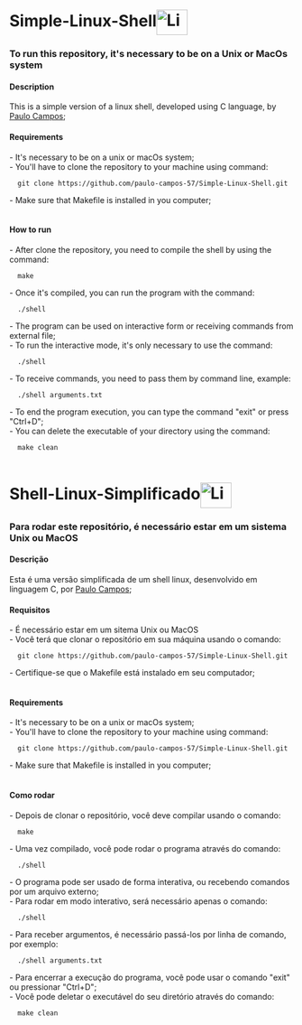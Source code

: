 # Simple-Linux-Shell<img align="center" alt="Linux" height="45" width="55" src="https://cdn.jsdelivr.net/gh/devicons/devicon/icons/linux/linux-original.svg">
<h3>To run this repository, it's necessary to be on a Unix or MacOs system</h3>

<h4>Description</h4>
This is a simple version of a linux shell, developed using C language, by <a href="https://github.com/paulo-campos-57" target="_blank">Paulo Campos</a>;

<h4>Requirements</h4>
<table>
  <tr>- It's necessary to be on a unix or macOs system;</tr><br>
  <tr>
    - You'll have to clone the repository to your machine using command:
  <dt>

      git clone https://github.com/paulo-campos-57/Simple-Linux-Shell.git
  </dt>
  </tr>
  <tr>- Make sure that Makefile is installed in you computer;</tr><br>
</table>

<h4>How to run</h4>
<table>
  <tr>- After clone the repository, you need to compile the shell by using the command:
  <dt>

      make
  </dt>
  </tr>
  <tr>
    - Once it's compiled, you can run the program with the command:
  <dt>

      ./shell
  </dt>
  </tr>
  <tr>- The program can be used on interactive form or receiving commands from external file;</tr><br>
  <tr>
    - To run the interactive mode, it's only necessary to use the command:
  <dt>

      ./shell
  </dt>
  </tr>
  <tr>
    - To receive commands, you need to pass them by command line, example:
  <dt>

      ./shell arguments.txt
  </dt>
  </tr>
  <tr>- To end the program execution, you can type the command "exit" or press "Ctrl+D";</tr><br>
  <tr>
    - You can delete the executable of your directory using the command:
  <dt>

      make clean
  </dt>
  </tr>
</table>

# Shell-Linux-Simplificado<img align="center" alt="Linux" height="45" width="55" src="https://cdn.jsdelivr.net/gh/devicons/devicon/icons/linux/linux-original.svg">
<h3>Para rodar este repositório, é necessário estar em um sistema Unix ou MacOS</h3>

<h4>Descrição</h4>
Esta é uma versão simplificada de um shell linux, desenvolvido em linguagem C, por <a href="https://github.com/paulo-campos-57" target="_blank">Paulo Campos</a>;

<h4>Requisitos</h4>
<table>
  <tr>- É necessário estar em um sitema Unix ou MacOS</tr><br>
  <tr>
    - Você terá que clonar o repositório em sua máquina usando o comando:
  <dt>

      git clone https://github.com/paulo-campos-57/Simple-Linux-Shell.git
  </dt>
  </tr>
  <tr>- Certifique-se que o Makefile está instalado em seu computador;</tr><br>
</table>


<h4>Requirements</h4>
<table>
  <tr>- It's necessary to be on a unix or macOs system;</tr><br>
  <tr>
    - You'll have to clone the repository to your machine using command:
  <dt>

      git clone https://github.com/paulo-campos-57/Simple-Linux-Shell.git
  </dt>
  </tr>
  <tr>- Make sure that Makefile is installed in you computer;</tr><br>
</table>

<h4>Como rodar</h4>
<table>
  <tr>- Depois de clonar o repositório, você deve compilar usando o comando:
  <dt>

      make
  </dt>
  </tr>
  <tr>
    - Uma vez compilado, você pode rodar o programa através do comando:
  <dt>

      ./shell
  </dt>
  </tr>
  <tr>- O programa pode ser usado de forma interativa, ou recebendo comandos por um arquivo externo;</tr><br>
  <tr>
    - Para rodar em modo interativo, será necessário apenas o comando:
  <dt>

      ./shell
  </dt>
  </tr>
  <tr>
    - Para receber argumentos, é necessário passá-los por linha de comando, por exemplo:
  <dt>

      ./shell arguments.txt
  </dt>
  </tr>
  <tr>- Para encerrar a execução do programa, você pode usar o comando "exit" ou pressionar "Ctrl+D";</tr><br>
  <tr>
    - Você pode deletar o executável do seu diretório através do comando:
  <dt>

      make clean
  </dt>
  </tr>
</table>
